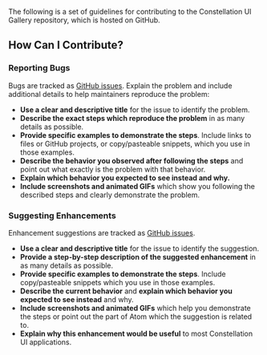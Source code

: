 The following is a set of guidelines for contributing to the Constellation UI Gallery repository, which is hosted on GitHub. 

## How Can I Contribute?

### Reporting Bugs

Bugs are tracked as [GitHub issues](https://github.com/pegasystems/constellation-ui-gallery/issues).
Explain the problem and include additional details to help maintainers reproduce the problem:

* **Use a clear and descriptive title** for the issue to identify the problem.
* **Describe the exact steps which reproduce the problem** in as many details as possible.
* **Provide specific examples to demonstrate the steps**. Include links to files or GitHub projects, or copy/pasteable snippets, which you use in those examples.
* **Describe the behavior you observed after following the steps** and point out what exactly is the problem with that behavior.
* **Explain which behavior you expected to see instead and why.**
* **Include screenshots and animated GIFs** which show you following the described steps and clearly demonstrate the problem.
  
### Suggesting Enhancements

Enhancement suggestions are tracked as [GitHub issues](https://github.com/pegasystems/constellation-ui-gallery/issues). 

* **Use a clear and descriptive title** for the issue to identify the suggestion.
* **Provide a step-by-step description of the suggested enhancement** in as many details as possible.
* **Provide specific examples to demonstrate the steps**. Include copy/pasteable snippets which you use in those examples.
* **Describe the current behavior** and **explain which behavior you expected to see instead** and why.
* **Include screenshots and animated GIFs** which help you demonstrate the steps or point out the part of Atom which the suggestion is related to.
* **Explain why this enhancement would be useful** to most Constellation UI applications.

